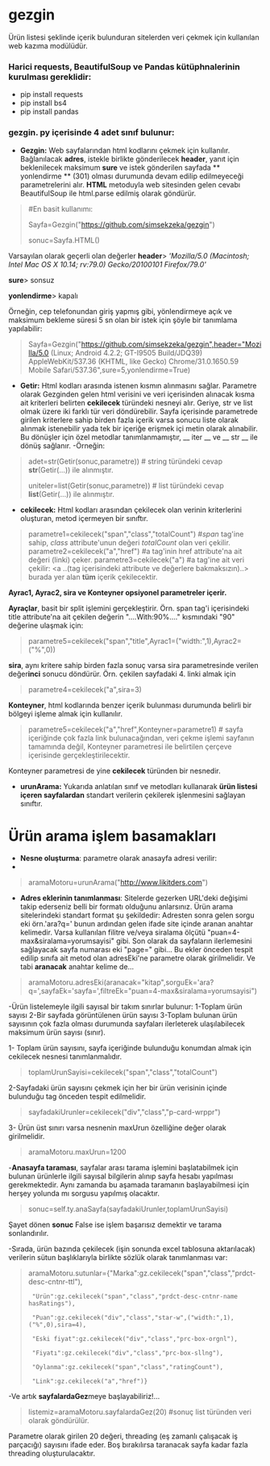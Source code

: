 # gezgin
Ürün listesi şeklinde içerik bulunduran sitelerden veri çekmek için kullanılan web kazıma modülüdür.
### Harici requests, BeautifulSoup ve Pandas kütüphnalerinin kurulması gereklidir:
- pip install requests
- pip install bs4
- pip install pandas

### gezgin. py içerisinde 4 adet sınıf bulunur:
- **Gezgin:** Web sayfalarından html kodlarını çekmek için kullanılır. Bağlanılacak **adres**, istekle birlikte gönderilecek **header**, yanıt için beklenilecek maksimum **sure** ve istek gönderilen sayfada ** yonlendirme **  (301)  olması durumunda devam edilip edilmeyeceği parametrelerini alır. **HTML** metoduyla web sitesinden gelen cevabı BeautifulSoup ile html.parse edilmiş olarak göndürür. 
> #En basit kullanımı:
> 
> Sayfa=Gezgin("https://github.com/simsekzeka/gezgin")
> 
> sonuc=Sayfa.HTML() 

Varsayılan olarak  geçerli olan değerler
**header**> *'Mozilla/5.0 (Macintosh; Intel Mac OS X 10.14; rv:79.0) Gecko/20100101 Firefox/79.0'* 

**sure**> sonsuz

**yonlendirme**> kapalı

Örneğin, cep telefonundan giriş yapmış gibi, yönlendirmeye açık  ve maksimum bekleme süresi 5 sn olan bir istek için şöyle bir tanımlama yapılabilir: 
> Sayfa=Gezgin("https://github.com/simsekzeka/gezgin",header="Mozilla/5.0 (Linux; Android 4.2.2; GT-I9505 Build/JDQ39) AppleWebKit/537.36 (KHTML, like Gecko) Chrome/31.0.1650.59 Mobile Safari/537.36",sure=5,yonlendirme=True)
-   **Getir:** Html kodları arasında istenen kısmın alınmasını sağlar.  Parametre olarak Gezginden gelen html verisini ve veri içerisinden alınacak kısma ait kriterleri belirten **cekilecek** türündeki nesneyi alır. Geriye, str ve list olmak üzere iki farklı tür veri döndürebilir. Sayfa içerisinde parametrede girilen kriterlere sahip birden fazla içerik varsa sonucu liste olarak alınmak istenebilir yada tek bir içeriğe erişmek içi metin olarak alınabilir. Bu dönüşler için özel metodlar tanımlanmamıştır, __ iter __   ve   __ str __ ile dönüş sağlanır.
-Örneğin:
>adet=str(Getir(sonuc,parametre)) # string türündeki cevap **str**(Getir(...)) ile alınmıştır.
>
>uniteler=list(Getir(sonuc,parametre)) # list türündeki cevap **list**(Getir(...))  ile alınmıştır.
- **cekilecek:** Html kodları arasından çekilecek olan verinin kriterlerini oluşturan, metod içermeyen bir sınıftır. 
>parametre1=cekilecek("span","class","totalCount") #*span* tag'ine sahip, *class* attribute'unun değeri *totalCount* olan veri çekilir.
>parametre2=cekilecek("a","href") #a tag'inin href attribute'na ait değeri (linki) çeker.
>parametre3=cekilecek("a") #a tag'ine ait veri çekilir: <a ..(tag içerisindeki attribute ve değerlere bakmaksızın)..> burada yer alan **tüm** içerik çekilecektir. </a>
>
**Ayrac1, Ayrac2, sira ve Konteyner opsiyonel parametreler içerir.**

**Ayraçlar**, basit bir split işlemini gerçekleştirir. Örn. span tag'i içerisindeki title attribute'na ait çekilen değerin "....With:90%...." kısmındaki "90" değerine ulaşmak için: 
>parametre5=cekilecek("span","title",Ayrac1=("width:",1),Ayrac2=("%",0))

**sira**, aynı kritere sahip birden fazla sonuç varsa sira parametresinde verilen değer**inci** sonucu döndürür. Örn. çekilen sayfadaki 4. linki almak için 
>parametre4=cekilecek("a",sira=3)

**Konteyner**, html kodlarında benzer içerik bulunması durumunda belirli bir bölgeyi işleme almak için kullanılır.
>parametre5=cekilecek("a","href",Konteyner=parametre1) # sayfa içeriğinde çok fazla link bulunacağından, veri çekme işlemi sayfanın tamamında değil, Konteyner parametresi ile belirtilen çerçeve içerisinde gerçekleştirilecektir. 

Konteyner parametresi de yine **cekilecek** türünden bir nesnedir.
- **urunArama:** Yukarıda anlatılan sınıf ve metodları kullanarak **ürün listesi içeren sayfalardan** standart verilerin çekilerek işlenmesini sağlayan sınıftır.

# Ürün arama işlem basamakları
- **Nesne oluşturma**: parametre olarak anasayfa adresi verilir: 
- 
>aramaMotoru=urunArama("http://www.likitders.com")
>
- **Adres eklerinin tanımlanması**: Sitelerde gezerken URL'deki değişimi takip ederseniz belli bir formatı olduğunu anlarsınız. Ürün arama sitelerindeki standart format şu şekildedir: Adresten sonra gelen sorgu eki örn.'ara?q=' bunun ardından gelen ifade site içinde aranan anahtar kelimedir. Varsa kullanılan filitre ve/veya siralama ölçütü "puan=4-max&siralama=yorumsayisi" gibi. Son olarak da sayfaların ilerlemesini sağlayacak sayfa numarası eki "page=" gibi... Bu ekler önceden tespit edilip sınıfa ait metod olan adresEki'ne parametre olarak girilmelidir. Ve tabi **aranacak** anahtar kelime de...

>aramaMotoru.adresEki(aranacak="kitap",sorguEk='ara?q=',sayfaEk='sayfa=',filtreEk="puan=4-max&siralama=yorumsayisi")

-Ürün listelemeyle ilgili sayısal bir takım sınırlar bulunur: 1-Toplam ürün sayısı 2-Bir sayfada görüntülenen ürün sayısı 3-Toplam bulunan ürün sayısının çok fazla olması durumunda sayfaları ilerleterek ulaşılabilecek maksimum ürün sayısı (sınır).

1- Toplam ürün sayısını, sayfa içeriğinde bulunduğu konumdan almak için cekilecek nesnesi tanımlanmalıdır.

>toplamUrunSayisi=cekilecek("span","class","totalCount")

2-Sayfadaki ürün sayısını çekmek için her bir ürün verisinin içinde bulunduğu tag önceden tespit edilmelidir. 

>sayfadakiUrunler=cekilecek("div","class","p-card-wrppr")

3- Ürün üst sınırı varsa nesnenin maxUrun özelliğine değer olarak girilmelidir.

>aramaMotoru.maxUrun=1200

-**Anasayfa taraması**, sayfalar arası tarama işlemini başlatabilmek için bulunan ürünlerle ilgili sayısal bilgilerin alınıp sayfa hesabı yapılması gerekmektedir. Aynı zamanda bu aşamada taramanın başlayabilmesi için herşey yolunda mı sorgusu yapılmış olacaktır.

>sonuc=self.ty.anaSayfa(sayfadakiUrunler,toplamUrunSayisi)

Şayet dönen **sonuc** False ise işlem başarısız demektir ve tarama sonlandırılır.

-Sırada, ürün bazında çekilecek (işin sonunda excel tablosuna aktarılacak) verilerin sütun başlıklarıyla birlikte sözlük olarak tanımlanması var:

>aramaMotoru.sutunlar={"Marka":gz.cekilecek("span","class","prdct-desc-cntnr-ttl"),
>
>      "Ürün":gz.cekilecek("span","class","prdct-desc-cntnr-name hasRatings"),
>      
>      "Puan":gz.cekilecek("div","class","star-w",("width:",1),("%",0),sira=4),
>      
>      "Eski fiyat":gz.cekilecek("div","class","prc-box-orgnl"),
>      
>      "Fiyatı":gz.cekilecek("div","class","prc-box-sllng"),
>      
>      "Oylanma":gz.cekilecek("span","class","ratingCount"),
>      
>      "Link":gz.cekilecek("a","href")}

-Ve artık **sayfalardaGez**meye başlayabiliriz!...

>listemiz=aramaMotoru.sayfalardaGez(20) #sonuç list türünden veri olarak göndürülür.

Parametre olarak girilen 20 değeri, threading (eş zamanlı çalışacak iş parçacığı) sayısını ifade eder. Boş bırakılırsa taranacak sayfa kadar fazla threading oluşturulacaktır.
